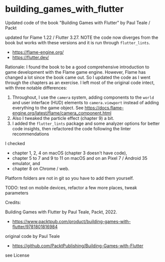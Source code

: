 # building_games_with_flutter

Updated code of the book "Building Games with Flutter" by Paul Teale / Packt

updated for Flame 1.22 / Flutter 3.27. NOTE the code now diverges from the book but works with these versions and it is run through `flutter_lints`.

- https://flame-engine.org/
- https://flutter.dev/

Rationale: I found the book to be a good comprehensive introduction to game development with the Flame game engine. However, Flame has changed a lot since the book came out. So I updated the code as I went through the chapters as an exercise. I left most of the original code intect, with three notable differences: 

1. Throughout, I use the `camera` system, adding components to the `world` and user interface (HUD) elements to `camera.viewport` instead of adding everything to the game object. See https://docs.flame-engine.org/latest/flame/camera_component.html 
2. Also I tweaked the particle effect (chapter 9) a bit. 
3. I added the `flutter_lints` package and some analyzer options for better code insights, then refactored the code following the linter recommendations

I checked  

- chapter 1, 2, 4 on macOS (chapter 3 doesn't have code),
- chapter 5 to 7 and 9 to 11 on macOS and on an Pixel 7 / Android 35 emulator, and
- chapter 8 on Chrome / web.

Platform folders are not in git so you have to add them yourself.

TODO: test on mobile devices, refactor a few more places, tweak parameters

Credits: 

Building Games with Flutter by Paul Teale, Packt, 2022.
- https://www.packtpub.com/product/building-games-with-flutter/9781801816984

original code by Paul Teale
- https://github.com/PacktPublishing/Building-Games-with-Flutter

see License





